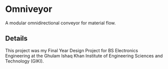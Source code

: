 # Omniveyor
A modular omnidirectional conveyor for material flow.

## Details
This project was my Final Year Design Project for BS Electronics Engineering at the Ghulam Ishaq Khan Institute of Engineering Sciences and Technology (GIKI).
